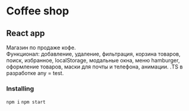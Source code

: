 # Coffee shop 

## React app    

Магазин по продаже кофе.     
Функционал: добавление, удаление, фильтрация, корзина товаров, поиск, избранное, localStorage, модальные окна, меню hamburger, оформление товаров, маски для почты и телефона, анимации. .TS в разработке any = test.

### Installing

`npm i`  `npm start`

